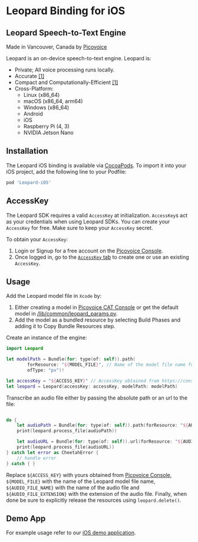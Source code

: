 # Leopard Binding for iOS

## Leopard Speech-to-Text Engine

Made in Vancouver, Canada by [Picovoice](https://picovoice.ai)

Leopard is an on-device speech-to-text engine. Leopard is:

- Private; All voice processing runs locally.
- Accurate [[1]](https://github.com/Picovoice/speech-to-text-benchmark#results)
- Compact and Computationally-Efficient [[1]](https://github.com/Picovoice/speech-to-text-benchmark#results)
- Cross-Platform:
    - Linux (x86_64)
    - macOS (x86_64, arm64)
    - Windows (x86_64)
    - Android
    - iOS
    - Raspberry Pi (4, 3)
    - NVIDIA Jetson Nano

## Installation

The Leopard iOS binding is available via [CocoaPods](https://cocoapods.org/pods/Leopard-iOS). To import it into your iOS project, add the following line to your Podfile: 

```ruby
pod 'Leopard-iOS'
```

## AccessKey

The Leopard SDK requires a valid `AccessKey` at initialization. `AccessKey`s act as your credentials when using Leopard SDKs.
You can create your `AccessKey` for free. Make sure to keep your `AccessKey` secret.

To obtain your `AccessKey`:
1. Login or Signup for a free account on the [Picovoice Console](https://picovoice.ai/console/).
2. Once logged in, go to the [`AccessKey` tab](https://console.picovoice.ai/access_key) to create one or use an existing `AccessKey`.

## Usage

Add the Leopard model file in `Xcode` by:

1. Either creating a model in [Picovoice CAT Console](https://picovoice.ai/cat/) or get the default model in [/lib/common/leopard_params.pv](/lib/common/leopard_params.pv).
2. Add the model as a bundled resource by selecting Build Phases and adding it to Copy Bundle Resources step.

Create an instance of the engine:

```swift
import Leopard

let modelPath = Bundle(for: type(of: self)).path(
        forResource: "${MODEL_FILE}", // Name of the model file name for Leopard
        ofType: "pv")!

let accessKey = "${ACCESS_KEY}" // AccessKey obtained from https://console.picovoice.ai/access_key
let leopard = Leopard(accessKey: accessKey, modelPath: modelPath)
```

Transcribe an audio file either by passing the absolute path or an url to the file:

```swift

do {
    let audioPath = Bundle(for: type(of: self)).path(forResource: "${AUDIO_FILE_NAME}", ofType: "${AUDIO_FILE_EXTENSION}")
    print(leopard.process_file(audioPath))

    let audioURL = Bundle(for: type(of: self)).url(forResource: "${AUDIO_FILE_NAME}", withExtension: "${AUDIO_FILE_EXTENSION}")
    print(leopard.process_file(audioURL))
} catch let error as CheetahError { 
    // handle error
} catch { }
```


Replace `${ACCESS_KEY}` with yours obtained from [Picovoice Console]((https://console.picovoice.ai/)), `${MODEL_FILE}` 
with the name of the Leopard model file name, `${AUDIO_FILE_NAME}` with the name of the audio file and 
`${AUDIO_FILE_EXTENSION}` with the extension of the audio file. Finally, when done be sure to explicitly release
the resources using `leopard.delete()`.

## Demo App

For example usage refer to our [iOS demo application](/demo/ios).
